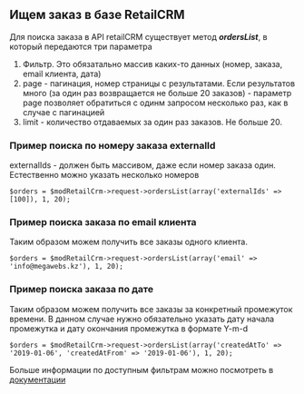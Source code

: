 ## Ищем заказ в базе RetailCRM  

Для поиска заказа в API retailCRM существует метод ***ordersList***, в который передаются три параметра

1. Фильтр. Это обязатально массив каких-то данных (номер, заказа, email клиента, дата)
2. page - пагинация, номер страницы с результатами. Если результатов много (за один раз возвращается не больше 20 заказов) - параметр page позволяет обратиться с одинм запросом несколько раз, как в случае с пагинацией
3. limit - количество отдаваемых за один раз заказов. Не больше 20.


### Пример поиска по номеру заказа externalId

externalIds - должен быть массивом, даже если номер заказа один. Естественно можно указать несколько номеров

``` 
$orders = $modRetailCrm->request->ordersList(array('externalIds' => [100]), 1, 20);
```

### Пример поиска заказа по email клиента

Таким образом можем получить все заказы одного клиента.

``` 
$orders = $modRetailCrm->request->ordersList(array('email' => 'info@megawebs.kz'), 1, 20);
```

### Пример поиска заказа по дате

Таким образом можем получить все заказы за конкретный промежуток времени. В данном случае нужно обязательно указать дату начала промежутка и дату окончания промежутка в формате Y-m-d

``` 
$orders = $modRetailCrm->request->ordersList(array('createdAtTo' => '2019-01-06', 'createdAtFrom' => '2019-01-06'), 1, 20);
```


Больше информации по доступным фильтрам можно посмотреть в [документации](https://help.retailcrm.ru/Developers/ApiVersion5#get--api-v5-orders)


